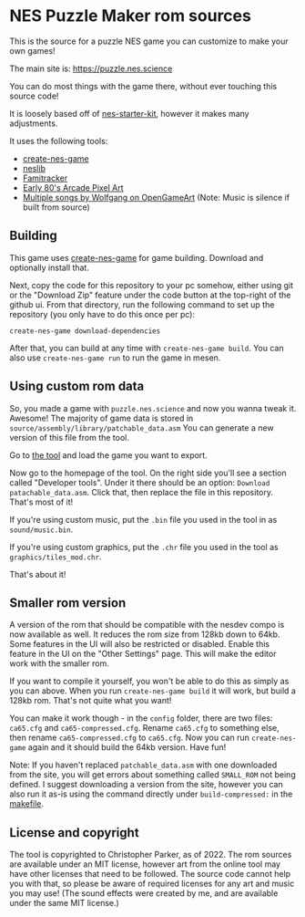 # NES Puzzle Maker rom sources

This is the source for a puzzle NES game you can customize to make your own games! 

The main site is: https://puzzle.nes.science

You can do most things with the game there, without ever touching this source code!

It is loosely based off of [nes-starter-kit](https://cppchriscpp.github.io/nes-starter-kit), 
however it makes many adjustments. 

It uses the following tools: 
* [create-nes-game](https://cppchriscpp.github.io/create-nes-game)
* [neslib](https://shiru.untergrund.net/code.shtml)
* [Famitracker](http://famitracker.com/)
* [Early 80's Arcade Pixel Art](https://opengameart.org/content/early-80s-arcade-pixel-art-dungeonsslimes-walls-power-ups-etc)
* [Multiple songs by Wolfgang on OpenGameArt](https://opengameart.org/users/wolfgang) (Note: Music is silence if built from source)

## Building

This game uses [create-nes-game](https://cppchriscpp.github.io/create-nes-game) for game building. Download and 
optionally install that.

Next, copy the code for this repository to your pc somehow, either using git or the "Download Zip" feature under
the code button at the top-right of the github ui. From that directory, run the following command to set up the 
repository (you only have to do this once per pc): 

```
create-nes-game download-dependencies
```

After that, you can build at any time with `create-nes-game build`. You can also use `create-nes-game run` to run
the game in mesen.

## Using custom rom data

So, you made a game with `puzzle.nes.science` and now you wanna tweak it. Awesome! The majority of game data is
stored in `source/assembly/library/patchable_data.asm` You can generate a new version of this file from the tool.

Go to [the tool](https://puzzle.nes.science) and load the game you want to export. 

Now go to the homepage of the tool. On the right side you'll see a section called "Developer tools". Under it
there should be an option: `Download patachable_data.asm`. Click that, then replace the file in this repository.
That's most of it!

If you're using custom music, put the `.bin` file you used in the tool in as `sound/music.bin`.

If you're using custom graphics, put the `.chr` file you used in the tool as `graphics/tiles_mod.chr`.

That's about it!

## Smaller rom version

A version of the rom that should be compatible with the nesdev compo is now available as well. It reduces the rom
size from 128kb down to 64kb. Some features in the UI will also be restricted or disabled. Enable this feature in 
the UI on the "Other Settings" page. This will make the editor work with the smaller rom.

If you want to compile it yourself, you won't be able to do this as simply as you can above. When you run 
`create-nes-game build` it will work, but build a 128kb rom. That's not quite what you want! 

You can make it work though - in the `config` folder, there are two files: `ca65.cfg` and `ca65-compressed.cfg`.
Rename `ca65.cfg` to something else, then rename `ca65-compressed.cfg` to `ca65.cfg`. Now you can run 
`create-nes-game` again and it should build the 64kb version. Have fun!

Note: If you haven't replaced `patchable_data.asm` with one downloaded from the site, you will get errors about
something called `SMALL_ROM` not being defined. I suggest downloading a version from the site, however you can
also run it as-is using the command directly under `build-compressed:` in the [makefile](https://github.com/cppchriscpp/nes-puzzle-maker-rom/blob/main/makefile#L14).

## License and copyright

The tool is copyrighted to Christopher Parker, as of 2022. The rom sources are available under an MIT license, however
art from the online tool may have other licenses that need to be followed. The source code cannot help you with that, so
please be aware of required licenses for any art and music you may use! (The sound effects were created by me, and are
available under the same MIT license.)

